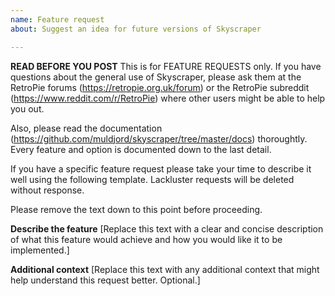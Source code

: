 ```yaml
---
name: Feature request
about: Suggest an idea for future versions of Skyscraper

---
```


**READ BEFORE YOU POST**
This is for FEATURE REQUESTS only. If you have questions about the general use of Skyscraper, please ask them at the RetroPie forums (https://retropie.org.uk/forum) or the RetroPie subreddit (https://www.reddit.com/r/RetroPie) where other users might be able to help you out.

Also, please read the documentation (https://github.com/muldjord/skyscraper/tree/master/docs) thoroughtly. Every feature and option is documented down to the last detail.

If you have a specific feature request please take your time to describe it well using the following template. Lackluster requests will be deleted without response.

Please remove the text down to this point before proceeding.

**Describe the feature**
[Replace this text with a clear and concise description of what this feature would achieve and how you would like it to be implemented.]

**Additional context**
[Replace this text with any additional context that might help understand this request better. Optional.]